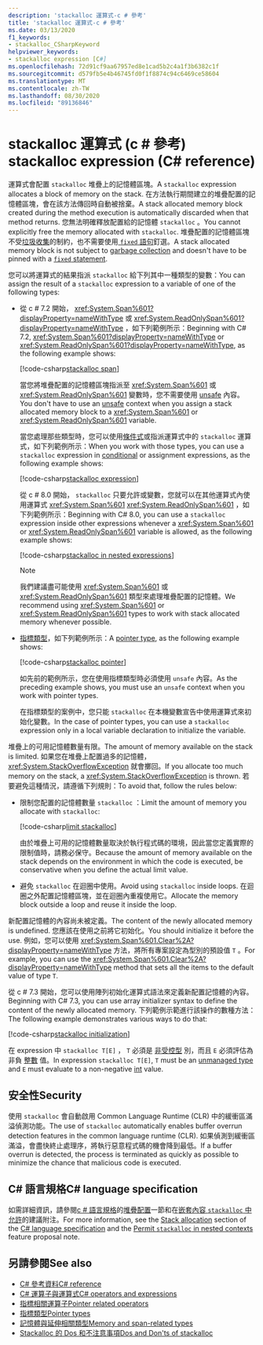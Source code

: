 ```yaml
---
description: 'stackalloc 運算式-c # 參考'
title: 'stackalloc 運算式-c # 參考'
ms.date: 03/13/2020
f1_keywords:
- stackalloc_CSharpKeyword
helpviewer_keywords:
- stackalloc expression [C#]
ms.openlocfilehash: 72d91cf9aa67957ed8e1cad5b2c4a1f3b6382c1f
ms.sourcegitcommit: d579fb5e4b46745fd0f1f8874c94c6469ce58604
ms.translationtype: MT
ms.contentlocale: zh-TW
ms.lasthandoff: 08/30/2020
ms.locfileid: "89136846"
---
```

# <a name="stackalloc-expression-c-reference"></a><span data-ttu-id="fce73-103">stackalloc 運算式 (c # 參考) </span><span class="sxs-lookup"><span data-stu-id="fce73-103">stackalloc expression (C# reference)</span></span>

<span data-ttu-id="fce73-104">運算式會配置 `stackalloc` 堆疊上的記憶體區塊。</span><span class="sxs-lookup"><span data-stu-id="fce73-104">A `stackalloc` expression allocates a block of memory on the stack.</span></span> <span data-ttu-id="fce73-105">在方法執行期間建立的堆疊配置的記憶體區塊，會在該方法傳回時自動被捨棄。</span><span class="sxs-lookup"><span data-stu-id="fce73-105">A stack allocated memory block created during the method execution is automatically discarded when that method returns.</span></span> <span data-ttu-id="fce73-106">您無法明確釋放配置給的記憶體 `stackalloc` 。</span><span class="sxs-lookup"><span data-stu-id="fce73-106">You cannot explicitly free the memory allocated with `stackalloc`.</span></span> <span data-ttu-id="fce73-107">堆疊配置的記憶體區塊不受[垃圾收集](../../../standard/garbage-collection/index.md)的制約，也不需要使用[ `fixed` 語句](../keywords/fixed-statement.md)釘選。</span><span class="sxs-lookup"><span data-stu-id="fce73-107">A stack allocated memory block is not subject to [garbage collection](../../../standard/garbage-collection/index.md) and doesn't have to be pinned with a [`fixed` statement](../keywords/fixed-statement.md).</span></span>

<span data-ttu-id="fce73-108">您可以將運算式的結果指派 `stackalloc` 給下列其中一種類型的變數：</span><span class="sxs-lookup"><span data-stu-id="fce73-108">You can assign the result of a `stackalloc` expression to a variable of one of the following types:</span></span>

- <span data-ttu-id="fce73-109">從 c # 7.2 開始， <xref:System.Span%601?displayProperty=nameWithType> 或 <xref:System.ReadOnlySpan%601?displayProperty=nameWithType> ，如下列範例所示：</span><span class="sxs-lookup"><span data-stu-id="fce73-109">Beginning with C# 7.2, <xref:System.Span%601?displayProperty=nameWithType> or <xref:System.ReadOnlySpan%601?displayProperty=nameWithType>, as the following example shows:</span></span>

  [!code-csharp[stackalloc span](snippets/shared/StackallocOperator.cs#AssignToSpan)]

  <span data-ttu-id="fce73-110">當您將堆疊配置的記憶體區塊指派至 <xref:System.Span%601> 或 <xref:System.ReadOnlySpan%601> 變數時，您不需要使用 [unsafe](../keywords/unsafe.md) 內容。</span><span class="sxs-lookup"><span data-stu-id="fce73-110">You don't have to use an [unsafe](../keywords/unsafe.md) context when you assign a stack allocated memory block to a <xref:System.Span%601> or <xref:System.ReadOnlySpan%601> variable.</span></span>

  <span data-ttu-id="fce73-111">當您處理那些類型時，您可以使用[條件式](conditional-operator.md)或指派運算式中的 `stackalloc` 運算式，如下列範例所示：</span><span class="sxs-lookup"><span data-stu-id="fce73-111">When you work with those types, you can use a `stackalloc` expression in [conditional](conditional-operator.md) or assignment expressions, as the following example shows:</span></span>

  [!code-csharp[stackalloc expression](snippets/shared/StackallocOperator.cs#AsExpression)]

  <span data-ttu-id="fce73-112">從 c # 8.0 開始， `stackalloc` 只要允許或變數，您就可以在其他運算式內使用運算式 <xref:System.Span%601> <xref:System.ReadOnlySpan%601> ，如下列範例所示：</span><span class="sxs-lookup"><span data-stu-id="fce73-112">Beginning with C# 8.0, you can use a `stackalloc` expression inside other expressions whenever a <xref:System.Span%601> or <xref:System.ReadOnlySpan%601> variable is allowed, as the following example shows:</span></span>

  [!code-csharp[stackalloc in nested expressions](snippets/shared/StackallocOperator.cs#Nested)]

  > [!NOTE]
  > <span data-ttu-id="fce73-113">我們建議盡可能使用 <xref:System.Span%601> 或 <xref:System.ReadOnlySpan%601> 類型來處理堆疊配置的記憶體。</span><span class="sxs-lookup"><span data-stu-id="fce73-113">We recommend using <xref:System.Span%601> or <xref:System.ReadOnlySpan%601> types to work with stack allocated memory whenever possible.</span></span>

- <span data-ttu-id="fce73-114">[指標類型](../../programming-guide/unsafe-code-pointers/pointer-types.md)，如下列範例所示：</span><span class="sxs-lookup"><span data-stu-id="fce73-114">A [pointer type](../../programming-guide/unsafe-code-pointers/pointer-types.md), as the following example shows:</span></span>

  [!code-csharp[stackalloc pointer](snippets/shared/StackallocOperator.cs#AssignToPointer)]

  <span data-ttu-id="fce73-115">如先前的範例所示，您在使用指標類型時必須使用 `unsafe` 內容。</span><span class="sxs-lookup"><span data-stu-id="fce73-115">As the preceding example shows, you must use an `unsafe` context when you work with pointer types.</span></span>

  <span data-ttu-id="fce73-116">在指標類型的案例中，您只能 `stackalloc` 在本機變數宣告中使用運算式來初始化變數。</span><span class="sxs-lookup"><span data-stu-id="fce73-116">In the case of pointer types, you can use a `stackalloc` expression only in a local variable declaration to initialize the variable.</span></span>

<span data-ttu-id="fce73-117">堆疊上的可用記憶體數量有限。</span><span class="sxs-lookup"><span data-stu-id="fce73-117">The amount of memory available on the stack is limited.</span></span> <span data-ttu-id="fce73-118">如果您在堆疊上配置過多的記憶體， <xref:System.StackOverflowException> 就會擲回。</span><span class="sxs-lookup"><span data-stu-id="fce73-118">If you allocate too much memory on the stack, a <xref:System.StackOverflowException> is thrown.</span></span> <span data-ttu-id="fce73-119">若要避免這種情況，請遵循下列規則：</span><span class="sxs-lookup"><span data-stu-id="fce73-119">To avoid that, follow the rules below:</span></span>

- <span data-ttu-id="fce73-120">限制您配置的記憶體數量 `stackalloc` ：</span><span class="sxs-lookup"><span data-stu-id="fce73-120">Limit the amount of memory you allocate with `stackalloc`:</span></span>

  [!code-csharp[limit stackalloc](snippets/shared/StackallocOperator.cs#LimitStackalloc)]

  <span data-ttu-id="fce73-121">由於堆疊上可用的記憶體數量取決於執行程式碼的環境，因此當您定義實際的限制值時，請務必保守。</span><span class="sxs-lookup"><span data-stu-id="fce73-121">Because the amount of memory available on the stack depends on the environment in which the code is executed, be conservative when you define the actual limit value.</span></span>

- <span data-ttu-id="fce73-122">避免 `stackalloc` 在迴圈中使用。</span><span class="sxs-lookup"><span data-stu-id="fce73-122">Avoid using `stackalloc` inside loops.</span></span> <span data-ttu-id="fce73-123">在迴圈之外配置記憶體區塊，並在迴圈內重複使用它。</span><span class="sxs-lookup"><span data-stu-id="fce73-123">Allocate the memory block outside a loop and reuse it inside the loop.</span></span>

<span data-ttu-id="fce73-124">新配置記憶體的內容尚未被定義。</span><span class="sxs-lookup"><span data-stu-id="fce73-124">The content of the newly allocated memory is undefined.</span></span> <span data-ttu-id="fce73-125">您應該在使用之前將它初始化。</span><span class="sxs-lookup"><span data-stu-id="fce73-125">You should initialize it before the use.</span></span> <span data-ttu-id="fce73-126">例如，您可以使用 <xref:System.Span%601.Clear%2A?displayProperty=nameWithType> 方法，將所有專案設定為型別的預設值 `T` 。</span><span class="sxs-lookup"><span data-stu-id="fce73-126">For example, you can use the <xref:System.Span%601.Clear%2A?displayProperty=nameWithType> method that sets all the items to the default value of type `T`.</span></span>

<span data-ttu-id="fce73-127">從 c # 7.3 開始，您可以使用陣列初始化運算式語法來定義新配置記憶體的內容。</span><span class="sxs-lookup"><span data-stu-id="fce73-127">Beginning with C# 7.3, you can use array initializer syntax to define the content of the newly allocated memory.</span></span> <span data-ttu-id="fce73-128">下列範例示範進行該操作的數種方法：</span><span class="sxs-lookup"><span data-stu-id="fce73-128">The following example demonstrates various ways to do that:</span></span>

[!code-csharp[stackalloc initialization](snippets/shared/StackallocOperator.cs#StackallocInit)]

<span data-ttu-id="fce73-129">在 expression 中 `stackalloc T[E]` ， `T` 必須是 [非受控型](../builtin-types/unmanaged-types.md) 別，而且 `E` 必須評估為非負 [整數](../builtin-types/integral-numeric-types.md) 值。</span><span class="sxs-lookup"><span data-stu-id="fce73-129">In expression `stackalloc T[E]`, `T` must be an [unmanaged type](../builtin-types/unmanaged-types.md) and `E` must evaluate to a non-negative [int](../builtin-types/integral-numeric-types.md) value.</span></span>

## <a name="security"></a><span data-ttu-id="fce73-130">安全性</span><span class="sxs-lookup"><span data-stu-id="fce73-130">Security</span></span>

<span data-ttu-id="fce73-131">使用 `stackalloc` 會自動啟用 Common Language Runtime (CLR) 中的緩衝區滿溢偵測功能。</span><span class="sxs-lookup"><span data-stu-id="fce73-131">The use of `stackalloc` automatically enables buffer overrun detection features in the common language runtime (CLR).</span></span> <span data-ttu-id="fce73-132">如果偵測到緩衝區滿溢，會盡快終止處理序，將執行惡意程式碼的機會降到最低。</span><span class="sxs-lookup"><span data-stu-id="fce73-132">If a buffer overrun is detected, the process is terminated as quickly as possible to minimize the chance that malicious code is executed.</span></span>

## <a name="c-language-specification"></a><span data-ttu-id="fce73-133">C# 語言規格</span><span class="sxs-lookup"><span data-stu-id="fce73-133">C# language specification</span></span>

<span data-ttu-id="fce73-134">如需詳細資訊，請參閱[c # 語言規格](~/_csharplang/spec/introduction.md)的[堆疊配置](~/_csharplang/spec/unsafe-code.md#stack-allocation)一節和在[嵌套內容 `stackalloc` 中允許](~/_csharplang/proposals/csharp-8.0/nested-stackalloc.md)的建議附注。</span><span class="sxs-lookup"><span data-stu-id="fce73-134">For more information, see the [Stack allocation](~/_csharplang/spec/unsafe-code.md#stack-allocation) section of the [C# language specification](~/_csharplang/spec/introduction.md) and the [Permit `stackalloc` in nested contexts](~/_csharplang/proposals/csharp-8.0/nested-stackalloc.md) feature proposal note.</span></span>

## <a name="see-also"></a><span data-ttu-id="fce73-135">另請參閱</span><span class="sxs-lookup"><span data-stu-id="fce73-135">See also</span></span>

- [<span data-ttu-id="fce73-136">C# 參考資料</span><span class="sxs-lookup"><span data-stu-id="fce73-136">C# reference</span></span>](../index.md)
- [<span data-ttu-id="fce73-137">C# 運算子與運算式</span><span class="sxs-lookup"><span data-stu-id="fce73-137">C# operators and expressions</span></span>](index.md)
- [<span data-ttu-id="fce73-138">指標相關運算子</span><span class="sxs-lookup"><span data-stu-id="fce73-138">Pointer related operators</span></span>](pointer-related-operators.md)
- [<span data-ttu-id="fce73-139">指標類型</span><span class="sxs-lookup"><span data-stu-id="fce73-139">Pointer types</span></span>](../../programming-guide/unsafe-code-pointers/pointer-types.md)
- [<span data-ttu-id="fce73-140">記憶體與延伸相關類型</span><span class="sxs-lookup"><span data-stu-id="fce73-140">Memory and span-related types</span></span>](../../../standard/memory-and-spans/index.md)
- [<span data-ttu-id="fce73-141">Stackalloc 的 Dos 和不注意事項</span><span class="sxs-lookup"><span data-stu-id="fce73-141">Dos and Don'ts of stackalloc</span></span>](https://vcsjones.dev/2020/02/24/stackalloc/)
